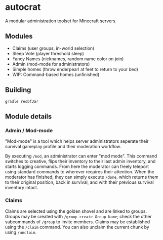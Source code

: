 # autocrat

A modular administration toolset for Minecraft servers.

## Modules

* Claims (user groups, in-world selection)
* Sleep Vote (player threshold sleep)
* Fancy Names (nicknames, random name color on join)
* Admin (mod-mode for administrators)
* Simple homes (throw enderpearl at feet to return to your bed)
* WIP: Command-based homes (unfinished)

## Building

```
gradle reobfJar
```

## Module details

### Admin / Mod-mode

"Mod-mode" is a tool which helps server administrators seperate their
survival gameplay profile and their moderation workflow.

By executing `/mod`, an administrator can enter "mod mode". This
command switches to creative, flips their inventory to their last
admin inventory, and starts logging commands. From here the
moderator can freely teleport using standard commands to wherever
requires their attention. When the moderator has finished, they can
simply execute `/done`, which returns them to their original position,
back in survival, and with their previous survival inventory intact.

### Claims

Claims are selected using the golden shovel and are linked to groups.
Groups may be created with `/group create Group Name`; check the other
subcommands of `/group` to invite members. Claims may be established
using the `/claim` command. You can also unclaim the current chunk
by using `/unclaim`.
